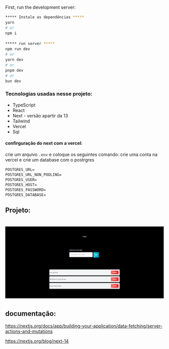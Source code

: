 First, run the development server:

```bash
***** Instale as dependências *****
yarn
# or
npm i

***** run server *****
npm run dev
# or
yarn dev
# or
pnpm dev
# or
bun dev
```

### Tecnologias usadas nesse projeto:

- TypeScript
- React
- Next - versão apartir da 13
- Tailwind
- Vercel
- Sql

#### confirguração do next com a vercel:

crie um arquivo `.env` e coloque os seguintes comando:
crie uma conta na vercel e crie um database com o postrgres

```
POSTGRES_URL=
POSTGRES_URL_NON_POOLING=
POSTGRES_USER=
POSTGRES_HOST=
POSTGRES_PASSWORD=
POSTGRES_DATABASE=
```

## Projeto:

<h1 align="center">
  <img alt="crud" title="#crud" src="img/projeto.png" />
</h1>

## documentação:

https://nextjs.org/docs/app/building-your-application/data-fetching/server-actions-and-mutations

https://nextjs.org/blog/next-14
